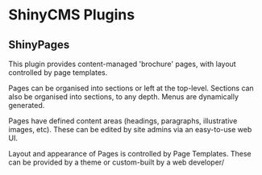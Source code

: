 # ShinyCMS Plugins

## ShinyPages

This plugin provides content-managed 'brochure' pages, with layout controlled by page templates.

Pages can be organised into sections or left at the top-level. Sections can also be organised into sections, to any depth. Menus are dynamically generated.

Pages have defined content areas (headings, paragraphs, illustrative images, etc). These can be edited by site admins via an easy-to-use web UI.

Layout and appearance of Pages is controlled by Page Templates. These can be provided by a theme or custom-built by a web developer/
